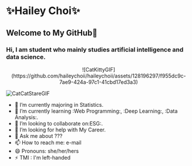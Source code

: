 # ✨Hailey Choi✨

## Welcome to My GitHub💞
### Hi, I am student who mainly studies **artificial intelligence** and **data science**.
 
<p align ="center">
![CatKittyGIF](https://github.com/haileychoii/haileychoii/assets/128196297/f955dc9c-7ae9-424a-97c1-41cbd17ed3a3)
    
![CatCatStareGIF](https://github.com/haileychoii/haileychoii/assets/128196297/961cda07-059b-4d37-aeb4-f6a91ae36ec1)
</p>

- 🔭 I’m currently majoring in Statistics.
- 🌱 I’m currently learning :Web Programming:, :Deep Learning:, :Data Analysis:.
- 👯 I’m looking to collaborate on:ESG:.
- 🤔 I’m looking for help with My Career.
- 💬 Ask me about ???
- 📫 How to reach me: e-mail
- 😄 Pronouns: she/her/hers
- ⚡ TMI : I'm left-handed


